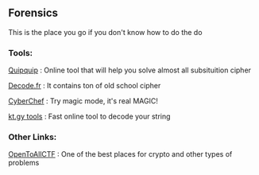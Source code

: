 ## Forensics
This is the place you go if you don't know how to do the do

### Tools:
[Quipquip](https://quipqiup.com/) : Online tool that will help you solve almost all subsituition cipher

[Decode.fr](https://www.dcode.fr/) : It contains ton of old school cipher

[CyberChef](https://gchq.github.io/CyberChef/) : Try magic mode, it's real MAGIC!

[kt.gy tools](https://kt.gy/tools.html) : Fast online tool to decode your string 

### Other Links:
[OpenToAllCTF](https://github.com/OpenToAllCTF) : One of the best places for crypto and other types of problems